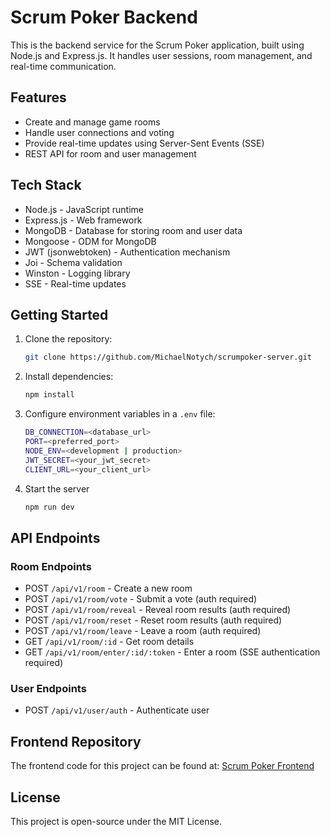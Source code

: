 # Scrum Poker Backend
This is the backend service for the Scrum Poker application, built using Node.js and Express.js. It handles user sessions, room management, and real-time communication.

## Features
- Create and manage game rooms
- Handle user connections and voting
- Provide real-time updates using Server-Sent Events (SSE)
- REST API for room and user management

## Tech Stack
- Node.js - JavaScript runtime
- Express.js - Web framework
- MongoDB - Database for storing room and user data
- Mongoose - ODM for MongoDB
- JWT (jsonwebtoken) - Authentication mechanism
- Joi - Schema validation
- Winston - Logging library
- SSE - Real-time updates

## Getting Started
1. Clone the repository:
	```sh
	git clone https://github.com/MichaelNotych/scrumpoker-server.git
	```
2. Install dependencies:
	```sh
	npm install
	```
3. Configure environment variables in a `.env` file:
	```sh
	DB_CONNECTION=<database_url>
	PORT=<preferred_port>
	NODE_ENV=<development | production>
	JWT_SECRET=<your_jwt_secret>
	CLIENT_URL=<your_client_url>
	```
4. Start the server
	```sh
	npm run dev
	```

## API Endpoints
### Room Endpoints
- POST `/api/v1/room` - Create a new room
- POST `/api/v1/room/vote` - Submit a vote (auth required)
- POST `/api/v1/room/reveal` - Reveal room results (auth required)
- POST `/api/v1/room/reset` - Reset room results (auth required)
- POST `/api/v1/room/leave` - Leave a room (auth required)
- GET `/api/v1/room/:id` - Get room details
- GET `/api/v1/room/enter/:id/:token` - Enter a room (SSE authentication required)
### User Endpoints
- POST `/api/v1/user/auth` - Authenticate user


## Frontend Repository
The frontend code for this project can be found at:
[Scrum Poker Frontend](https://github.com/MichaelNotych/scrumpoker)

## License
This project is open-source under the MIT License.